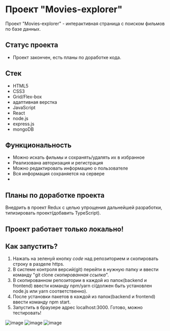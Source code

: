 # Проект "Movies-explorer"
Проект "Movies-explorer" - интерактивная страница с поиском фильмов по базе данных.

## Статус проекта
- Проект закончен, есть планы по доработке кода.

## Стек
- HTML5
- CSS3
- Grid/Flex-box
- адаптивная верстка
- JavaScript
- React
- node.js
- express.js
- mongoDB

## Функциональность
- Можно искать фильмы и сохранять/удалять их в избранное
- Реализована авторизация и регистрация
- Можно редактировать информацию о пользователе
- Вся информация сохраняется на сервере
- 
## Планы по доработке проекта
Внедрить в проект Redux с целью упрощения дальнейшей разработки, типизировать проект(добавить TypeScript).

## Проект работает только локально!
## Как запустить?
1) Нажать на зеленуй кнопку *code* над репозиторием и скопировать строку в разделе https.
2) В системе контроля версий(git) перейти в нужную папку и ввести команду "git clone *скопированная ссылка*".
3) В скопированном репозитории в каждой из папок(backend и frontend) ввести команду npm/yarn ci(должен быть установлен node.js или yarn соответственно).
4) После установки пакетов в каждой из папок(backend и frontend) ввести команду npm start.
5) Запустить в браузере адрес localhost:3000. Готово, можно тестировать!

![image](https://github.com/Agregati4/movies-explorer-app/assets/117747237/8bb4f13a-5a71-4751-91d4-a7fbc868164a)
![image](https://github.com/Agregati4/movies-explorer-app/assets/117747237/d65b42e8-8bf0-4fef-b809-464159168dd9)
![image](https://github.com/Agregati4/movies-explorer-app/assets/117747237/bb656043-c286-4f95-b06c-1f16e41b56b9)
